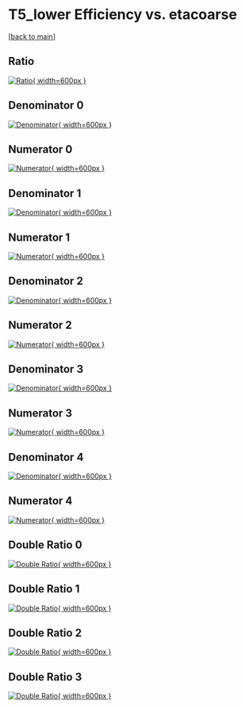 # T5_lower Efficiency vs. etacoarse

[[back to main](./)]



## Ratio

[![Ratio](../mtv/var/T5_lower_vtr_13_1_eff_etacoarse.png){ width=600px }](../mtv/var/T5_lower_vtr_13_1_eff_etacoarse.pdf)

## Denominator 0

[![Denominator](../mtv/den/T5_lower_vtr_13_1_eff_etacoarse_den0.png){ width=600px }](../mtv/den/T5_lower_vtr_13_1_eff_etacoarse_den0.pdf)

## Numerator 0

[![Numerator](../mtv/num/T5_lower_vtr_13_1_eff_etacoarse_num0.png){ width=600px }](../mtv/num/T5_lower_vtr_13_1_eff_etacoarse_num0.pdf)

## Denominator 1

[![Denominator](../mtv/den/T5_lower_vtr_13_1_eff_etacoarse_den1.png){ width=600px }](../mtv/den/T5_lower_vtr_13_1_eff_etacoarse_den1.pdf)

## Numerator 1

[![Numerator](../mtv/num/T5_lower_vtr_13_1_eff_etacoarse_num1.png){ width=600px }](../mtv/num/T5_lower_vtr_13_1_eff_etacoarse_num1.pdf)

## Denominator 2

[![Denominator](../mtv/den/T5_lower_vtr_13_1_eff_etacoarse_den2.png){ width=600px }](../mtv/den/T5_lower_vtr_13_1_eff_etacoarse_den2.pdf)

## Numerator 2

[![Numerator](../mtv/num/T5_lower_vtr_13_1_eff_etacoarse_num2.png){ width=600px }](../mtv/num/T5_lower_vtr_13_1_eff_etacoarse_num2.pdf)

## Denominator 3

[![Denominator](../mtv/den/T5_lower_vtr_13_1_eff_etacoarse_den3.png){ width=600px }](../mtv/den/T5_lower_vtr_13_1_eff_etacoarse_den3.pdf)

## Numerator 3

[![Numerator](../mtv/num/T5_lower_vtr_13_1_eff_etacoarse_num3.png){ width=600px }](../mtv/num/T5_lower_vtr_13_1_eff_etacoarse_num3.pdf)

## Denominator 4

[![Denominator](../mtv/den/T5_lower_vtr_13_1_eff_etacoarse_den4.png){ width=600px }](../mtv/den/T5_lower_vtr_13_1_eff_etacoarse_den4.pdf)

## Numerator 4

[![Numerator](../mtv/num/T5_lower_vtr_13_1_eff_etacoarse_num4.png){ width=600px }](../mtv/num/T5_lower_vtr_13_1_eff_etacoarse_num4.pdf)

## Double Ratio 0

[![Double Ratio](../mtv/ratio/T5_lower_vtr_13_1_eff_etacoarse_ratio0.png){ width=600px }](../mtv/ratio/T5_lower_vtr_13_1_eff_etacoarse_ratio0.pdf)

## Double Ratio 1

[![Double Ratio](../mtv/ratio/T5_lower_vtr_13_1_eff_etacoarse_ratio1.png){ width=600px }](../mtv/ratio/T5_lower_vtr_13_1_eff_etacoarse_ratio1.pdf)

## Double Ratio 2

[![Double Ratio](../mtv/ratio/T5_lower_vtr_13_1_eff_etacoarse_ratio2.png){ width=600px }](../mtv/ratio/T5_lower_vtr_13_1_eff_etacoarse_ratio2.pdf)

## Double Ratio 3

[![Double Ratio](../mtv/ratio/T5_lower_vtr_13_1_eff_etacoarse_ratio3.png){ width=600px }](../mtv/ratio/T5_lower_vtr_13_1_eff_etacoarse_ratio3.pdf)

